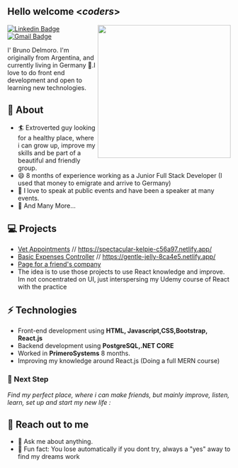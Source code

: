 <h2> Hello welcome <<i>coders</i>></h2>

<img align='right' src='http://www.jenyalestina.com/blog/wp-content/uploads/2019/05/web-development-1024x582.jpg' width='300"'>

[![Linkedin Badge](https://img.shields.io/badge/-Lindkeden-blue?style=flat-square&logo=Linkedin&logoColor=white&link=https://www.linkedin.com/in/bruno-delmoro-63b92b201/)](https://www.linkedin.com/in/bruno-delmoro-63b92b201/) 
[![Gmail Badge](https://img.shields.io/badge/-Gmail-Red?style=flat-square&logo=Gmail&logoColor=white&link=mailto:delmo123123@gmail.com)](mailto:delmo123123@gmail.com)

I' Bruno Delmoro. I'm originally from Argentina, and currently living in Germany 🏫.I love to do front end development and open to learning new technologies.

## 🧐 About
- 🏄‍ Extroverted guy looking for a healthy place, where i can grow up, improve my skills and be part of a beautiful and friendly group.
- 😄 8 months of experience working as a Junior Full Stack Developer (I used that money to emigrate and arrive to Germany)
- 🌱 I love to speak at public events and have been a speaker at many events. 
- 👯 And Many More...


## 💻 Projects
* [Vet Appointments](https://github.com/delmo1501/react_appointments) // https://spectacular-kelpie-c56a97.netlify.app/
* [Basic Expenses Controller](https://github.com/delmo1501/expensesControler) // https://gentle-jelly-8ca4e5.netlify.app/  
* [Page for a friend's company](https://innova-sa.com.ar/)
* The idea is to use those projects to use React knowledge and improve. Im not concentrated on UI, just interspersing my Udemy course of React with the practice

## ⚡ Technologies 
- Front-end development using **HTML, Javascript,CSS,Bootstrap, React.js**
- Backend development using **PostgreSQL,.NET CORE**
- Worked in **PrimeroSystems** 8 months.
- Improving my knowledge around React.js (Doing a  full MERN course)

### 👣 Next Step

_Find my perfect place, where i can make friends, but mainly improve, listen, learn, set up and start my new life :_


## 👋 Reach out to me 
- 💬 Ask me about anything.
- 💎 Fun fact: You lose automatically if you dont try, always a "yes" away to find my dreams work
